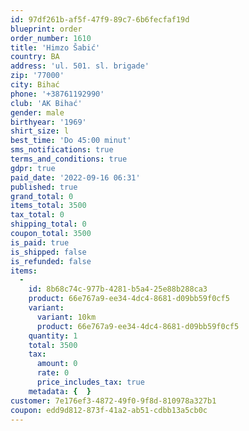 ```yaml
---
id: 97df261b-af5f-47f9-89c7-6b6fecfaf19d
blueprint: order
order_number: 1610
title: 'Himzo Šabić'
country: BA
address: 'ul. 501. sl. brigade'
zip: '77000'
city: Bihać
phone: '+38761192990'
club: 'AK Bihać'
gender: male
birthyear: '1969'
shirt_size: l
best_time: 'Do 45:00 minut'
sms_notifications: true
terms_and_conditions: true
gdpr: true
paid_date: '2022-09-16 06:31'
published: true
grand_total: 0
items_total: 3500
tax_total: 0
shipping_total: 0
coupon_total: 3500
is_paid: true
is_shipped: false
is_refunded: false
items:
  -
    id: 8b68c74c-977b-4281-b5a4-25e88b288ca3
    product: 66e767a9-ee34-4dc4-8681-d09bb59f0cf5
    variant:
      variant: 10km
      product: 66e767a9-ee34-4dc4-8681-d09bb59f0cf5
    quantity: 1
    total: 3500
    tax:
      amount: 0
      rate: 0
      price_includes_tax: true
    metadata: {  }
customer: 7e176ef3-4872-49f0-9f8d-810978a327b1
coupon: edd9d812-873f-41a2-ab51-cdbb13a5cb0c
---
```

